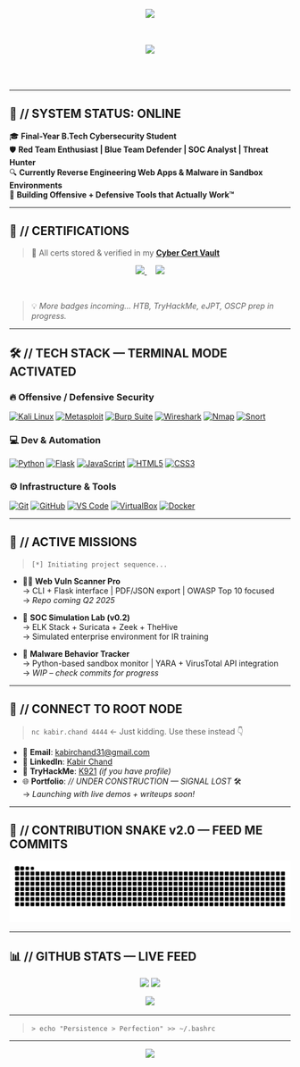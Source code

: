 <p align="center">
  <img src="https://svg-banners.vercel.app/api?type=glitch&text1=KABIR%20CHAND&width=800&height=150&theme=cyberpunk" />
</p>

<br>

<p align="center">
  <img src="https://readme-typing-svg.demolab.com?font=Fira+Code&size=24&duration=3000&pause=1000&color=00ff00&center=true&vCenter=true&width=750&lines=root%40K921-cyber%3A~%24+whoami;Cybersecurity+Student+%26+Offensive+Researcher;root%40K921-cyber%3A~%24+ls+-la;--%3E+RedTeam+%7C+BlueTeam+%7C+SOC+%7C+ThreatHunting+%7C+Malware+Analysis;root%40K921-cyber%3A~%24+cat+.motd;Hack+the+Planet.+Secure+the+Future.;root%40K921-cyber%3A~%24+exit" />
</p>

<br><br>

---

## 🧬 // SYSTEM STATUS: ONLINE



🎓 **Final-Year B.Tech Cybersecurity Student**  
🛡️ **Red Team Enthusiast | Blue Team Defender | SOC Analyst | Threat Hunter**  
🔍 **Currently Reverse Engineering Web Apps & Malware in Sandbox Environments**  
🧠 **Building Offensive + Defensive Tools that Actually Work™**

---

## 🏅 // CERTIFICATIONS

> 🔐 All certs stored & verified in my [**Cyber Cert Vault**](https://github.com/K921-cyber/CyberSecurity-Certifications)

<p align="center">
  <a href="https://www.credly.com/earner/earned/badge/4eae526e-2aad-42ba-bc47-aef114dc4a50">
    <img height="150" src="https://images.credly.com/size/340x340/images/d52a2d84-70d9-4613-82a4-b6dfe1d5a06c/blob"/>
  </a>
  &nbsp;&nbsp;&nbsp;
  <a href="https://www.credly.com/earner/earned/badge/15f86c9b-42c4-4fd8-b555-2fcc3de9c6fb">
    <img height="150" src="https://images.credly.com/size/340x340/images/0bf0f2da-a699-4c82-82e2-56dcf1f2e1c7/image.png"/>
  </a>
</p>

<br>

> 💡 *More badges incoming... HTB, TryHackMe, eJPT, OSCP prep in progress.*

---

## 🛠️ // TECH STACK — TERMINAL MODE ACTIVATED

### 🔥 Offensive / Defensive Security
[![Kali Linux](https://img.shields.io/badge/-Kali_Linux-557C94?style=flat-square&logo=kalilinux&logoColor=white)](https://www.kali.org/)
[![Metasploit](https://img.shields.io/badge/-Metasploit-FFD200?style=flat-square&logo=metasploit&logoColor=black)](https://www.metasploit.com/)
[![Burp Suite](https://img.shields.io/badge/-Burp_Suite-FF6F00?style=flat-square&logo=burpsuite&logoColor=white)](https://portswigger.net/)
[![Wireshark](https://img.shields.io/badge/-Wireshark-1679A7?style=flat-square&logo=wireshark&logoColor=white)](https://www.wireshark.org/)
[![Nmap](https://img.shields.io/badge/-Nmap-4169E1?style=flat-square&logo=nmap&logoColor=white)](https://nmap.org/)
[![Snort](https://img.shields.io/badge/-Snort-005A9C?style=flat-square&logo=snort&logoColor=white)](https://www.snort.org/)

### 💻 Dev & Automation
[![Python](https://img.shields.io/badge/-Python-3776AB?style=flat-square&logo=python&logoColor=white)](https://python.org)
[![Flask](https://img.shields.io/badge/-Flask-000000?style=flat-square&logo=flask&logoColor=white)](https://flask.palletsprojects.com/)
[![JavaScript](https://img.shields.io/badge/-JS-F7DF1E?style=flat-square&logo=javascript&logoColor=black)](https://developer.mozilla.org/en-US/docs/Web/JavaScript)
[![HTML5](https://img.shields.io/badge/-HTML5-E34F26?style=flat-square&logo=html5&logoColor=white)](https://developer.mozilla.org/en-US/docs/Web/HTML)
[![CSS3](https://img.shields.io/badge/-CSS3-1572B6?style=flat-square&logo=css3&logoColor=white)](https://developer.mozilla.org/en-US/docs/Web/CSS)

### ⚙️ Infrastructure & Tools
[![Git](https://img.shields.io/badge/-Git-F05032?style=flat-square&logo=git&logoColor=white)](https://git-scm.com/)
[![GitHub](https://img.shields.io/badge/-GitHub-181717?style=flat-square&logo=github&logoColor=white)](https://github.com/)
[![VS Code](https://img.shields.io/badge/-VS_Code-007ACC?style=flat-square&logo=visual-studio-code&logoColor=white)](https://code.visualstudio.com/)
[![VirtualBox](https://img.shields.io/badge/-VirtualBox-183A61?style=flat-square&logo=virtualbox&logoColor=white)](https://www.virtualbox.org/)
[![Docker](https://img.shields.io/badge/-Docker-2496ED?style=flat-square&logo=docker&logoColor=white)](https://www.docker.com/)

---

## 🚀 // ACTIVE MISSIONS

> `[*] Initiating project sequence...`

- 🕵️‍♂️ **Web Vuln Scanner Pro**  
  → CLI + Flask interface | PDF/JSON export | OWASP Top 10 focused  
  → *Repo coming Q2 2025*

- 🧪 **SOC Simulation Lab (v0.2)**  
  → ELK Stack + Suricata + Zeek + TheHive  
  → Simulated enterprise environment for IR training

- 🐍 **Malware Behavior Tracker**  
  → Python-based sandbox monitor | YARA + VirusTotal API integration  
  → *WIP – check commits for progress*

---

## 📡 // CONNECT TO ROOT NODE

> `nc kabir.chand 4444` ← Just kidding. Use these instead 👇

- 📧 **Email**: [kabirchand31@gmail.com](mailto:kabirchand31@gmail.com)  
- 💼 **LinkedIn**: [Kabir Chand](https://www.linkedin.com/in/kabir-chand-2ab869250)  
- 🎯 **TryHackMe**: [K921](https://tryhackme.com/p/K921) *(if you have profile)*  
- 🌐 **Portfolio**: *// UNDER CONSTRUCTION — SIGNAL LOST* 🛠️  
  → *Launching with live demos + writeups soon!*

---

## 🐍 // CONTRIBUTION SNAKE v2.0 — FEED ME COMMITS

<p align="center">
  <img src="https://raw.githubusercontent.com/K921-cyber/K921-cyber/output/github-contribution-grid-snake.svg" alt="Contribution Snake" />
</p>

---

## 📊 // GITHUB STATS — LIVE FEED

<p align="center">
  <img width="48%" src="https://github-readme-stats.vercel.app/api?username=K921-cyber&show_icons=true&theme=radical&hide_border=true" />
  <img width="48%" src="https://github-readme-stats.vercel.app/api/top-langs/?username=K921-cyber&layout=compact&theme=radical&hide_border=true" />
</p>

<p align="center">
  <img src="https://github-readme-activity-graph.vercel.app/graph?username=K921-cyber&theme=react-dark&hide_border=true&area=true" />
</p>

---

> `> echo "Persistence > Perfection" >> ~/.bashrc`

---

<p align="center">
  <img src="https://capsule-render.vercel.app/api?type=waving&color=0:8A2BE2,100:39FF14&height=100&section=footer&text=Secure+the+System,+Protect+the+Patient!&fontColor=ffffff&fontSize=18" />
</p>
